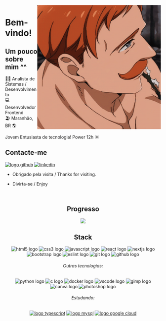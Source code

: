 <img align="right" width="400" height="400" src="https://raw.githubusercontent.com/gabrielf7/gabrielf7/master/src/original-escanor.gif" >
 
# Bem-vindo!
 
## Um pouco sobre mim ^^

:man_student: Analista de Sistemas / Desenvolvimento
</br>
:computer: Desenvolvedor Frontend
</br>
:beach_umbrella: Maranhão, BR :earth_americas:

Jovem Entusiasta de tecnologia! Power 12h :sunny: 

## Contacte-me 
[![logo github](https://img.shields.io/badge/GitHub-100000?style=for-the-badge&logo=github&logoColor=white)](https://github.com/gabrielf7)
[![linkedin](https://img.shields.io/badge/linkedin-0A66C2?style=for-the-badge&logo=linkedin&logoColor=white)](https://www.linkedin.com/in/gabrielf5/)
 
- Obrigado pela visita / Thanks for visiting. 
 
- Divirta-se / Enjoy 

&nbsp; 

<div align="center">
 
## Progresso

<div>
<img width="55%" src="https://github-profile-summary-cards.vercel.app/api/cards/profile-details?username=gabrielf7&theme=vue"/>
</div>

<!--

<a href="https://github.com/gabrielf7">
<img width="44%" src="https://github-readme-stats.vercel.app/api?username=gabrielf7&show_icons=true&theme=vue-dark&include_all_commits=true&count_private=true"/>
<img width="32%" src="https://github-readme-stats.vercel.app/api/top-langs/?username=gabrielf7&layout=compact&langs_count=7&theme=vue-dark"/>

-->

</div>

<div align="center">
 
## Stack

<img src="https://cdn.jsdelivr.net/gh/devicons/devicon/icons/html5/html5-original.svg" height="40" width="60" alt="html5 logo" />
<img src="https://cdn.jsdelivr.net/gh/devicons/devicon/icons/css3/css3-original.svg" height="40" width="60" alt="css3 logo" />
<img src="https://cdn.jsdelivr.net/gh/devicons/devicon/icons/javascript/javascript-plain.svg" height="40" width="60" alt="javascript logo" />
<img src="https://cdn.jsdelivr.net/gh/devicons/devicon/icons/react/react-original.svg" height="40" width="60" alt="react logo" />
<img src="https://cdn.jsdelivr.net/gh/devicons/devicon/icons/nextjs/nextjs-original.svg" height="40" width="60" alt="nextjs logo" />
<img src="https://cdn.jsdelivr.net/gh/devicons/devicon/icons/bootstrap/bootstrap-original.svg" height="40" width="70" alt="bootstrap logo" />
<img src="https://cdn.jsdelivr.net/gh/devicons/devicon/icons/eslint/eslint-original.svg" height="40" width="60" alt="eslint logo" />
<img src="https://cdn.jsdelivr.net/gh/devicons/devicon/icons/git/git-original.svg" height="40" width="60" alt="git logo" />
<img src="https://cdn.jsdelivr.net/gh/devicons/devicon/icons/github/github-original.svg" height="40" width="60" alt="github logo" />

###### Outras tecnologias:

<img src="https://cdn.jsdelivr.net/gh/devicons/devicon/icons/python/python-original.svg" height="40" width="60" alt="python logo" />      
<img src="https://cdn.jsdelivr.net/gh/devicons/devicon/icons/c/c-original.svg" height="40" width="60" alt="c logo" />
<img src="https://cdn.jsdelivr.net/gh/devicons/devicon/icons/docker/docker-original.svg" height="40" width="60" alt="docker logo" />
<img src="https://cdn.jsdelivr.net/gh/devicons/devicon/icons/vscode/vscode-original.svg" height="40" width="60" alt="vscode logo" />
<img src="https://cdn.jsdelivr.net/gh/devicons/devicon/icons/gimp/gimp-original.svg" height="40" width="60" alt="gimp logo" />
<img src="https://cdn.jsdelivr.net/gh/devicons/devicon/icons/canva/canva-original.svg" height="40" width="60" alt="canva logo" />
<img src="https://cdn.jsdelivr.net/gh/devicons/devicon/icons/photoshop/photoshop-plain.svg" height="40" width="60" alt="photoshop logo" /> 

###### Estudando: 

[![logo typescript](https://img.shields.io/badge/TypeScript-007ACC?style=for-the-badge&logo=typescript&logoColor=white)](#)
[![logo mysql](https://img.shields.io/badge/MySQL-00000F?style=for-the-badge&logo=mysql&logoColor=white)](#)
[![logo google cloud](https://img.shields.io/badge/Google_Cloud-4285F4?style=for-the-badge&logo=google-cloud&logoColor=white)](#)

</div>

&nbsp; 

